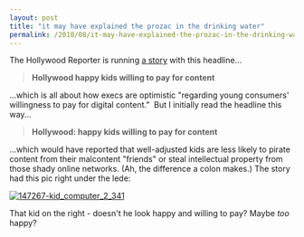 ```yaml
---
layout: post
title: "it may have explained the prozac in the drinking water"
permalink: /2010/08/it-may-have-explained-the-prozac-in-the-drinking-water.html
---
```


<p>The Hollywood Reporter is running <a href="http://www.hollywoodreporter.com/hr/content_display/news/e3ia9603c78ecd93d36eea438dd497e3cdb" target="_self">a story</a> with this headline...</p>
<blockquote>
<p><strong>Hollywood happy kids willing to pay for content</strong></p>
</blockquote>
<p>...which is all about how execs are optimistic &quot;regarding young consumers&#39; willingness to pay for digital content.&quot; &#0160;But I initially read the headline this way...</p>
<blockquote>
<p><strong>Hollywood: happy kids willing to pay for content</strong></p>
</blockquote>
<p>...which would have reported that well-adjusted kids are less likely to pirate content from their malcontent &quot;friends&quot; or steal intellectual property from those shady online networks. (Ah, the difference a colon makes.) The story had this pic right under the lede:</p>
<blockquote></blockquote>
<p><a href="http://sippey.typepad.com/.a/6a00d8341c4f5f53ef0133f2e44190970b-pi" style="display: inline;"><img alt="147267-kid_computer_2_341" class="asset  asset-image at-xid-6a00d8341c4f5f53ef0133f2e44190970b" src="http://sippey.typepad.com/.a/6a00d8341c4f5f53ef0133f2e44190970b-500wi" /></a></p>
<blockquote></blockquote>
<p>That kid on the right - doesn&#39;t he look happy and willing to pay? Maybe <em>too</em> happy?</p>


